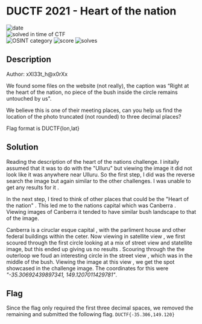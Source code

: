 
# DUCTF 2021 - Heart of the nation

![date](https://img.shields.io/badge/date-25.09.2021-brightgreen.svg)  
![solved in time of CTF](https://img.shields.io/badge/solved-in%20time%20of%20CTF-brightgreen.svg)  
![OSINT category](https://img.shields.io/badge/category-osint-lightgrey.svg)
![score](https://img.shields.io/badge/score-100-blue.svg)
![solves](https://img.shields.io/badge/solves-122-brightgreen.svg)

## Description
Author: xXl33t_h@x0rXx

We found some files on the website (not really), the caption was “Right at the heart of the nation, no piece of the bush inside the circle remains untouched by us".

We believe this is one of their meeting places, can you help us find the location of the photo truncated (not rounded) to three decimal places?

Flag format is DUCTF{lon,lat}

## Solution

Reading the description of the heart of the nations challenge. I initally assumed that it was to do with the "Ulluru" but viewing the image it did not look like it was anywhere near Ulluru. So the first step, I did was the reverse search the image but again similar to the other challenges. I was unable to get any results for it .

In the next step, I tired to think of other places that could be the "Heart of the nation" . This led me to the nations capital which was Canberra . Viewing images of Canberra it tended to have similar bush landscape to that of the image.

Canberra is a ciruclar esque capital , with the parliment house and other federal buildings within the ceter. Now viewing in satellite view , we first scoured through the first circle looking at a mix of street view and statellite image, but this ended up giving us no results . Scouring through the the outerloop we foud an interesting circle in the street view , which was in the middle of the bush. Viewing the image at this view , we get the spot showcased in the challenge image. The coordinates for this were  *"-35.30692439897341, 149.1207011429781"*.

  
## Flag
Since the flag only required the first three decimal spaces, we removed the remaining and submitted the following flag.
``` DUCTF{-35.306,149.120} ```

